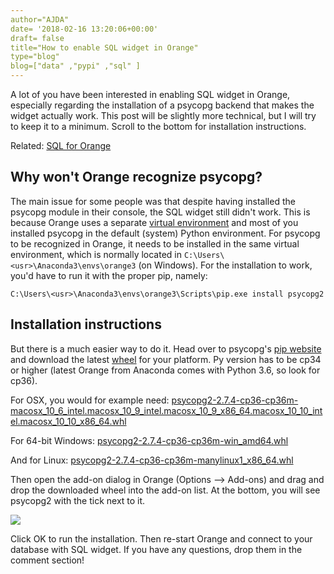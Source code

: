 ```yaml
---
author="AJDA"
date= '2018-02-16 13:20:06+00:00'
draft= false
title="How to enable SQL widget in Orange"
type="blog"
blog=["data" ,"pypi" ,"sql" ]
---
```


A lot of you have been interested in enabling SQL widget in Orange, especially regarding the installation of a psycopg backend that makes the widget actually work. This post will be slightly more technical, but I will try to keep it to a minimum. Scroll to the bottom for installation instructions.


Related: [SQL for Orange](/blog/2015/10/19/sql-for-orange/)





#### 




## Why won't Orange recognize psycopg?


The main issue for some people was that despite having installed the psycopg module in their console, the SQL widget still didn't work. This is because Orange uses a separate [virtual environment](https://python-guide-cn.readthedocs.io/en/latest/dev/virtualenvs.html) and most of you installed psycopg in the default (system) Python environment. For psycopg to be recognized in Orange, it needs to be installed in the same virtual environment, which is normally located in `C:\Users\<usr>\Anaconda3\envs\orange3` (on Windows). For the installation to work, you'd have to run it with the proper pip, namely:

`C:\Users\<usr>\Anaconda3\envs\orange3\Scripts\pip.exe install psycopg2`


#### 




## Installation instructions


But there is a much easier way to do it. Head over to psycopg's [pip website](https://pypi.python.org/pypi/psycopg2) and download the latest [wheel](https://pythonwheels.com/) for your platform. Py version has to be cp34 or higher (latest Orange from Anaconda comes with Python 3.6, so look for cp36).

For OSX, you would for example need: [psycopg2-2.7.4-cp36-cp36m-macosx_10_6_intel.macosx_10_9_intel.macosx_10_9_x86_64.macosx_10_10_intel.macosx_10_10_x86_64.whl](https://pypi.python.org/packages/8c/a5/0e61d6f4a140a6e06a9ba40266c4b49123d834f1f97fe9a5ae0b6e45112b/psycopg2-2.7.4-cp36-cp36m-macosx_10_6_intel.macosx_10_9_intel.macosx_10_9_x86_64.macosx_10_10_intel.macosx_10_10_x86_64.whl#md5=1f2b2137c65dc50c16b341774cd822eb)

For 64-bit Windows: [psycopg2-2.7.4-cp36-cp36m-win_amd64.whl](https://pypi.python.org/packages/f9/77/e29b792740ddec37a2d49431efa6c707cf3869c0cc7f28c7411bb6e96d91/psycopg2-2.7.4-cp36-cp36m-win_amd64.whl#md5=119eb3ab86ea8486ab10ef4ea3f67f15)

And for Linux: [psycopg2-2.7.4-cp36-cp36m-manylinux1_x86_64.whl](https://pypi.python.org/packages/92/15/92b5c363243376ce9cb879bbec561bba196694eb663a6937b4cb967e230e/psycopg2-2.7.4-cp36-cp36m-manylinux1_x86_64.whl#md5=8288ce1eedf0b70e5f1d8c982fad5a41)

Then open the add-on dialog in Orange (Options --> Add-ons) and drag and drop the downloaded wheel into the add-on list. At the bottom, you will see psycopg2 with the tick next to it.

![](/images/2018/02/Screen-Shot-2018-02-16-at-14.19.51.png)


Click OK to run the installation. Then re-start Orange and connect to your database with SQL widget. If you have any questions, drop them in the comment section!
